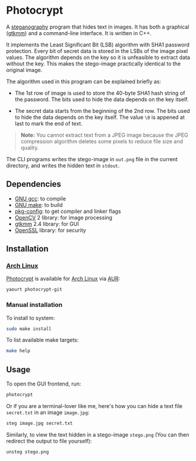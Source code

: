 # Photocrypt

A [steganography][wiki-steganography] program that hides text in images. It has
both a graphical ([gtkmm][gtkmm]) and a command-line interface. It is written
in C++.

It implements the Least Significant Bit (LSB) algorithm with SHA1 password
protection. Every bit of secret data is stored in the LSBs of the image pixel
values. The algorithm depends on the key so it is unfeasible to extract data
without the key. This makes the stego-image practically identical to the
original image.

The algorithm used in this program can be explained briefly as:

* The 1st row of image is used to store the 40-byte SHA1 hash string of the
  password. The bits used to hide the data depends on the key itself.

* The secret data starts from the beginning of the 2nd row. The bits used to
  hide the data depends on the key itself. The value `\0` is appened at last to
  mark the end of text.

<blockquote>
<strong>Note:</strong> You cannot extract text from a JPEG image because the
JPEG compression algorithm deletes some pixels to reduce file size and quality.
</blockquote>

The CLI programs writes the stego-image in `out.png` file in the current
directory, and writes the hidden text in `stdout`.


## Dependencies

- [GNU gcc][gcc]: to compile
- [GNU make][make]: to build
- [pkg-config][pkg-config]: to get compiler and linker flags
- [OpenCV][opencv] 2 library: for image processing
- [gtkmm][gtkmm] 2.4 library: for GUI
- [OpenSSL][openssl] library: for security


## Installation

### [Arch Linux][archlinux]

[Photocrypt][aur-photocrypt] is available for [Arch Linux][archlinux]
via [AUR][aur]:

```bash
yaourt photocrypt-git
```

### Manual installation

To install to system:

```bash
sudo make install
```

To list available make targets:

```bash
make help
```

## Usage

To open the GUI frontend, run:

```bash
photocrypt
```

Or if you are a terminal-lover like me, here's how you can hide a text file
`secret.txt` in an image `image.jpg`:

```bash
steg image.jpg secret.txt
```

Similarly, to view the text hidden in a stego-image `stego.png` (You can then
redirect the output to file yourself):

```bash
unsteg stego.png
```

[wiki-steganography]: http://en.wikipedia.org/wiki/Steganography
[gtkmm]:              http://gtkmm.org
[aur]:                https://aur.archlinux.org
[aur-photocrypt]:     https://aur.archlinux.org/packages/photocrypt-git
[archlinux]:          https://archlinux.org
[gcc]:                http://gcc.gnu.org
[make]:               http://gnu.org/software/make
[pkg-config]:         http://pkgconfig.freedesktop.org/wiki
[opencv]:             http://opencv.org
[openssl]:            http://openssl.org
